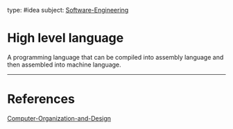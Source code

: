 type: #idea
subject: [Software-Engineering](Software-Engineering.md)
<!-- Subject should be a hub note -->
# High level language

A programming language that can be compiled into assembly language and then assembled into machine language.

---
# References
<!-- What references back up this idea -->
[Computer-Organization-and-Design](Computer-Organization-and-Design.md)

